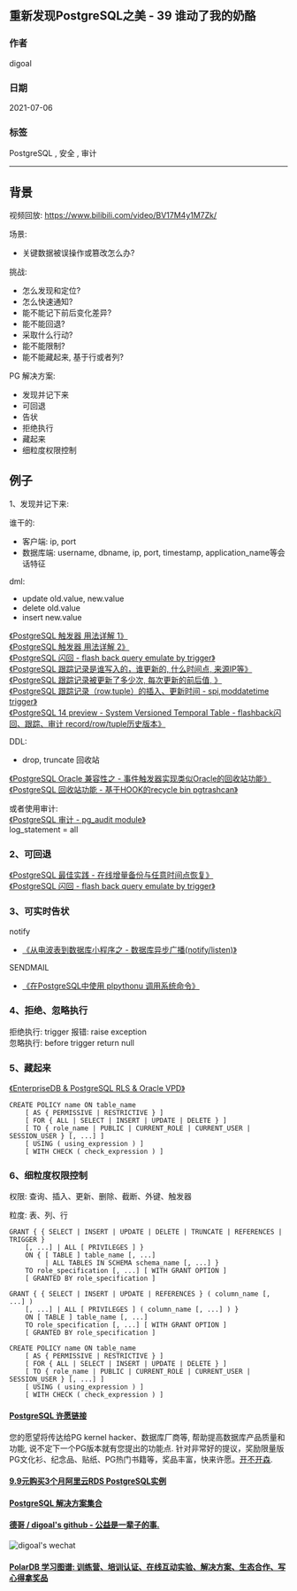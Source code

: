 ## 重新发现PostgreSQL之美 - 39 谁动了我的奶酪  
    
### 作者    
digoal    
    
### 日期    
2021-07-06     
    
### 标签    
PostgreSQL , 安全 , 审计       
    
----    
    
## 背景    
视频回放: https://www.bilibili.com/video/BV17M4y1M7Zk/    
  
场景:   
- 关键数据被误操作或篡改怎么办?    
  
  
挑战:   
- 怎么发现和定位?   
- 怎么快速通知?   
- 能不能记下前后变化差异?   
- 能不能回退?   
- 采取什么行动?   
- 能不能限制?   
- 能不能藏起来, 基于行或者列?   
  
  
PG 解决方案:   
- 发现并记下来  
- 可回退  
- 告状  
- 拒绝执行  
- 藏起来  
- 细粒度权限控制  
  
## 例子  
1、发现并记下来:   
  
谁干的:  
- 客户端: ip, port    
- 数据库端: username, dbname, ip, port, timestamp, application_name等会话特征      
  
dml:   
- update old.value, new.value    
- delete old.value    
- insert new.value    
  
[《PostgreSQL 触发器 用法详解 1》](../201303/20130311_01.md)    
[《PostgreSQL 触发器 用法详解 2》](../201303/20130311_02.md)    
[《PostgreSQL 闪回 - flash back query emulate by trigger》](../201408/20140828_01.md)    
[《PostgreSQL 跟踪记录是谁写入的，谁更新的, 什么时间点, 来源IP等》](../201908/20190817_02.md)    
[《PostgreSQL 跟踪记录被更新了多少次, 每次更新的前后值, 》](../201908/20190817_01.md)    
[《PostgreSQL 跟踪记录（row,tuple）的插入、更新时间 - spi,moddatetime trigger》](../201908/20190816_02.md)    
[《PostgreSQL 14 preview - System Versioned Temporal Table - flashback闪回、跟踪、审计 record/row/tuple历史版本》](../202010/20201010_06.md)  
  
DDL:  
- drop, truncate 回收站    
  
[《PostgreSQL Oracle 兼容性之 - 事件触发器实现类似Oracle的回收站功能》](../201504/20150429_01.md)    
[《PostgreSQL 回收站功能 - 基于HOOK的recycle bin pgtrashcan》](../201404/20140403_01.md)    
  
或者使用审计:   
[《PostgreSQL 审计 - pg_audit module》](../201505/20150515_01.md)    
log_statement = all  
  
  
### 2、可回退  
  
[《PostgreSQL 最佳实践 - 在线增量备份与任意时间点恢复》](../201608/20160823_03.md)    
[《PostgreSQL 闪回 - flash back query emulate by trigger》](../201408/20140828_01.md)    
  
  
### 3、可实时告状  
notify   
- [《从电波表到数据库小程序之 - 数据库异步广播(notify/listen)》](../201701/20170116_01.md)    
  
  
SENDMAIL  
- [《在PostgreSQL中使用 plpythonu 调用系统命令》](../201710/20171023_01.md)    
  
### 4、拒绝、忽略执行  
  
拒绝执行: trigger 报错: raise exception   
忽略执行: before trigger return null  
  
  
  
### 5、藏起来  
[《EnterpriseDB & PostgreSQL RLS & Oracle VPD》](../201602/20160203_03.md)    
  
```  
CREATE POLICY name ON table_name  
    [ AS { PERMISSIVE | RESTRICTIVE } ]  
    [ FOR { ALL | SELECT | INSERT | UPDATE | DELETE } ]  
    [ TO { role_name | PUBLIC | CURRENT_ROLE | CURRENT_USER | SESSION_USER } [, ...] ]  
    [ USING ( using_expression ) ]  
    [ WITH CHECK ( check_expression ) ]  
```  
  
### 6、细粒度权限控制  
  
权限: 查询、插入、更新、删除、截断、外键、触发器   
  
粒度: 表、列、行   
  
```  
GRANT { { SELECT | INSERT | UPDATE | DELETE | TRUNCATE | REFERENCES | TRIGGER }  
    [, ...] | ALL [ PRIVILEGES ] }  
    ON { [ TABLE ] table_name [, ...]  
         | ALL TABLES IN SCHEMA schema_name [, ...] }  
    TO role_specification [, ...] [ WITH GRANT OPTION ]  
    [ GRANTED BY role_specification ]  
  
GRANT { { SELECT | INSERT | UPDATE | REFERENCES } ( column_name [, ...] )  
    [, ...] | ALL [ PRIVILEGES ] ( column_name [, ...] ) }  
    ON [ TABLE ] table_name [, ...]  
    TO role_specification [, ...] [ WITH GRANT OPTION ]  
    [ GRANTED BY role_specification ]  
  
CREATE POLICY name ON table_name  
    [ AS { PERMISSIVE | RESTRICTIVE } ]  
    [ FOR { ALL | SELECT | INSERT | UPDATE | DELETE } ]  
    [ TO { role_name | PUBLIC | CURRENT_ROLE | CURRENT_USER | SESSION_USER } [, ...] ]  
    [ USING ( using_expression ) ]  
    [ WITH CHECK ( check_expression ) ]  
```  
  
  
#### [PostgreSQL 许愿链接](https://github.com/digoal/blog/issues/76 "269ac3d1c492e938c0191101c7238216")
您的愿望将传达给PG kernel hacker、数据库厂商等, 帮助提高数据库产品质量和功能, 说不定下一个PG版本就有您提出的功能点. 针对非常好的提议，奖励限量版PG文化衫、纪念品、贴纸、PG热门书籍等，奖品丰富，快来许愿。[开不开森](https://github.com/digoal/blog/issues/76 "269ac3d1c492e938c0191101c7238216").  
  
  
#### [9.9元购买3个月阿里云RDS PostgreSQL实例](https://www.aliyun.com/database/postgresqlactivity "57258f76c37864c6e6d23383d05714ea")
  
  
#### [PostgreSQL 解决方案集合](https://yq.aliyun.com/topic/118 "40cff096e9ed7122c512b35d8561d9c8")
  
  
#### [德哥 / digoal's github - 公益是一辈子的事.](https://github.com/digoal/blog/blob/master/README.md "22709685feb7cab07d30f30387f0a9ae")
  
  
![digoal's wechat](../pic/digoal_weixin.jpg "f7ad92eeba24523fd47a6e1a0e691b59")
  
  
#### [PolarDB 学习图谱: 训练营、培训认证、在线互动实验、解决方案、生态合作、写心得拿奖品](https://www.aliyun.com/database/openpolardb/activity "8642f60e04ed0c814bf9cb9677976bd4")
  
